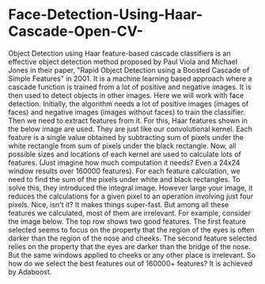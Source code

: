 # Face-Detection-Using-Haar-Cascade-Open-CV-
Object Detection using Haar feature-based cascade classifiers is an effective object detection method proposed by Paul Viola and Michael Jones in their paper, "Rapid Object Detection using a Boosted Cascade of Simple Features" in 2001. It is a machine learning based approach where a cascade function is trained from a lot of positive and negative images. It is then used to detect objects in other images.  Here we will work with face detection. Initially, the algorithm needs a lot of positive images (images of faces) and negative images (images without faces) to train the classifier. Then we need to extract features from it. For this, Haar features shown in the below image are used. They are just like our convolutional kernel. Each feature is a single value obtained by subtracting sum of pixels under the white rectangle from sum of pixels under the black rectangle. Now, all possible sizes and locations of each kernel are used to calculate lots of features. (Just imagine how much computation it needs? Even a 24x24 window results over 160000 features). For each feature calculation, we need to find the sum of the pixels under white and black rectangles. To solve this, they introduced the integral image. However large your image, it reduces the calculations for a given pixel to an operation involving just four pixels. Nice, isn't it? It makes things super-fast.  But among all these features we calculated, most of them are irrelevant. For example, consider the image below. The top row shows two good features. The first feature selected seems to focus on the property that the region of the eyes is often darker than the region of the nose and cheeks. The second feature selected relies on the property that the eyes are darker than the bridge of the nose. But the same windows applied to cheeks or any other place is irrelevant. So how do we select the best features out of 160000+ features? It is achieved by Adaboost.
